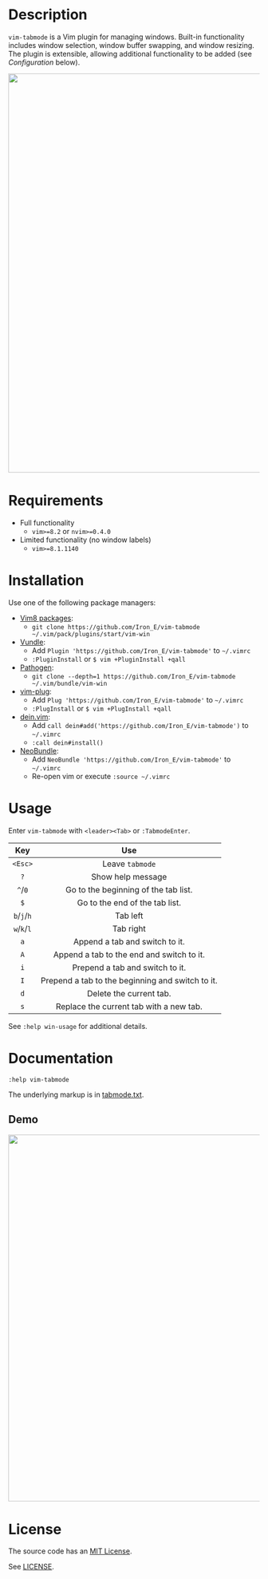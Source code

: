# Description

`vim-tabmode` is a Vim plugin for managing windows. Built-in functionality includes window selection, window buffer swapping, and window resizing. The plugin is extensible, allowing additional functionality to be added (see *Configuration* below).

<img src="screenshot.png?raw=true" width="800"/>

# Requirements

* Full functionality
	* `vim>=8.2` or `nvim>=0.4.0`
* Limited functionality (no window labels)
	* `vim>=8.1.1140`

# Installation

Use one of the following package managers:

* [Vim8 packages][vim8pack]:
	* `git clone https://github.com/Iron_E/vim-tabmode ~/.vim/pack/plugins/start/vim-win`
* [Vundle][vundle]:
	* Add `Plugin 'https://github.com/Iron_E/vim-tabmode'` to `~/.vimrc`
	* `:PluginInstall` or `$ vim +PluginInstall +qall`
* [Pathogen][pathogen]:
	* `git clone --depth=1 https://github.com/Iron_E/vim-tabmode ~/.vim/bundle/vim-win`
* [vim-plug][vimplug]:
	* Add `Plug 'https://github.com/Iron_E/vim-tabmode'` to `~/.vimrc`
	* `:PlugInstall` or `$ vim +PlugInstall +qall`
* [dein.vim][dein]:
	* Add `call dein#add('https://github.com/Iron_E/vim-tabmode')` to `~/.vimrc`
	* `:call dein#install()`
* [NeoBundle][neobundle]:
	* Add `NeoBundle 'https://github.com/Iron_E/vim-tabmode'` to `~/.vimrc`
	* Re-open vim or execute `:source ~/.vimrc`

# Usage

Enter `vim-tabmode` with `<leader><Tab>` or `:TabmodeEnter`.

| Key         | Use                                              |
|:-----------:|:------------------------------------------------:|
| `<Esc>`     | Leave `tabmode`                                  |
| `?`         | Show help message                                |
| `^`/`0`     | Go to the beginning of the tab list.             |
| `$`         | Go to the end of the tab list.                   |
| `b`/`j`/`h` | Tab left                                         |
| `w`/`k`/`l` | Tab right                                        |
| `a`         | Append a tab and switch to it.                   |
| `A`         | Append a tab to the end and switch to it.        |
| `i`         | Prepend a tab and switch to it.                  |
| `I`         | Prepend a tab to the beginning and switch to it. |
| `d`         | Delete the current tab.                          |
| `s`         | Replace the current tab with a new tab.          |

See `:help win-usage` for additional details.

# Documentation

```vim
:help vim-tabmode
```

The underlying markup is in [tabmode.txt](doc/win.txt).

## Demo

<img src="screencast.gif?raw=true" width="735"/>

# License

The source code has an [MIT License](https://en.wikipedia.org/wiki/MIT_License).

See [LICENSE](LICENSE).

[dein]: https://github.com/Shougo/dein.vim
[neobundle]: https://github.com/Shougo/neobundle.vim
[pathogen]: https://github.com/tpope/vim-pathogen
[vim8pack]: http://vimhelp.appspot.com/repeat.txt.html#packages
[vimplug]: https://github.com/junegunn/vim-plug
[vundle]: https://github.com/gmarik/vundle
